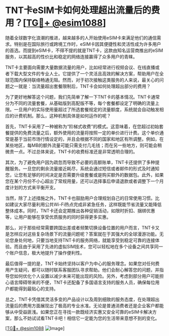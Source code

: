 # TNT卡eSIM卡如何处理超出流量后的费用？[[TG💪+ @esim1088](https://t.me/s/esim1088)]

随着全球数字化浪潮的推进，越来越多的人开始使用eSIM卡来满足他们的通信需求。特别是在国际旅行或跨境工作时，eSIM卡因其便捷性和灵活性成为许多用户的首选。而提到eSIM卡，不得不提的就是TNT卡，这款由知名运营商推出的eSIM服务，以其超高的性价比和稳定的网络连接赢得了众多用户的青睐。

TNT卡主要面向需要大量数据流量的用户，比如经常进行视频会议、在线直播或者下载大型文件的专业人士。它提供了一个灵活且高效的解决方案，帮助用户在全球范围内保持联络畅通无阻。然而，对于初次接触这类服务的人来说，最关心的问题之一就是：当流量超出套餐限制后，TNT卡会如何处理超出部分的费用？

为了更好地解答这个问题，我们先简单了解一下TNT卡的基本情况。TNT卡通常分为不同的流量套餐，从基础版到高配版不等，每个套餐都设定了明确的流量上限。一旦用户的实际使用量超过了所选套餐规定的流量额度，系统就会自动触发相应的计费机制。那么，这种机制具体是如何运作的呢？

首先，TNT卡采用了一种被称为“阶梯式收费”的模式。这意味着，在您超过初始套餐提供的免费流量之后，额外使用的流量将按照一定的单价进行计费。这个单价通常是基于当前市场行情设定的，并且会根据不同的国家和地区有所调整。例如，在某些地区，每MB的额外流量可能只需支付几毛钱；而在另一些地方，则可能会稍微贵一点。不过总体来说，TNT卡的收费标准还是非常透明合理的。

其次，为了避免用户因为疏忽而导致不必要的高额账单，TNT卡还提供了多种提醒服务。一旦您的剩余流量接近耗尽，系统会通过短信或者邮件的形式及时通知您，让您有足够的时间决定是否需要升级套餐或是购买额外的数据包。此外，如果您在某个月份不小心超出了常规用量，还可以选择事后申请退款或者调整下一个月度计划的方式来平衡开支。

当然，除了上述措施之外，TNT卡也鼓励用户合理规划自己的日常使用习惯。比如建议大家尽量利用公共Wi-Fi热点完成非紧急任务，这样既能节省流量又能降低整体成本。同时，TNT卡还会定期推出各种促销活动，如限时折扣、捆绑优惠等，让用户能够在享受优质服务的同时获得更多实惠。

那么，对于那些经常需要跨国出差或者频繁切换设备位置的用户而言，TNT卡又是怎样应对这些复杂场景下的流量问题呢？答案就在于其强大的全球漫游功能。无论您身处何地，只要当地支持TNT卡的服务网络，就能享受到稳定可靠的连接体验。而且由于采用了先进的虚拟SIM技术，您可以轻松地在多个设备之间共享同一个账户信息，极大地提升了操作便利性。

最后值得一提的是，TNT卡始终坚持以客户为中心的服务理念。如果您对任何费用产生疑问，都可以随时联系客服团队寻求帮助。他们会耐心解答您的问题，并指导您如何优化个人设置以减少未来可能出现的风险。另外，考虑到部分用户可能担心语言障碍带来的不便，TNT卡还配备了多国语言支持的服务人员，确保每位用户都能得到最贴心的支持。

总之，TNT卡凭借其灵活多变的产品设计以及周到细致的服务态度，在处理超出流量后的费用方面展现出了极高的专业水准。无论是普通消费者还是企业客户都能够从中受益匪浅。如果您正在寻找一款既经济实惠又安全可靠的eSIM卡解决方案，那么不妨试试看TNT卡吧！相信它一定能为您的生活带来意想不到的变化。

[[TG💪+ @esim1088](https://t.me/s/esim1088) ![Image](https://i.postimg.cc/4NQfJmqS/Snipaste-2025-05-13-00-14-12.png)]